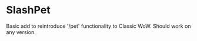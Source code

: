 # SlashPet

Basic add to reintroduce '/pet' functionality to Classic WoW. Should work on any version.
